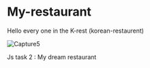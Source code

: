 # My-restaurant
Hello every one in the K-rest (korean-restaurent)

![Capture5](https://user-images.githubusercontent.com/103364510/163233122-39a2bf0f-4a8f-48b2-a0e2-524d3040207f.PNG)

Js task 2 : My dream restaurant 

